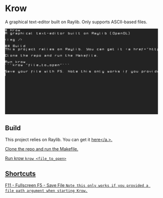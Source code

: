# Krow
A graphical text-editor built on Raylib. Only supports ASCII-based files.

<img src="krow.png" />

## Build
This project relies on Raylib. You can get it <a href="https://github.com/raysan5/raylib">here</a.>.

Clone the repo and run the Makefile.

Run krow
```krow <file_to_open>```

## Shortcuts
F11 - Fullscreen
F5 - Save File 
```Note this only works if you provided a file path argument when starting Krow.```
